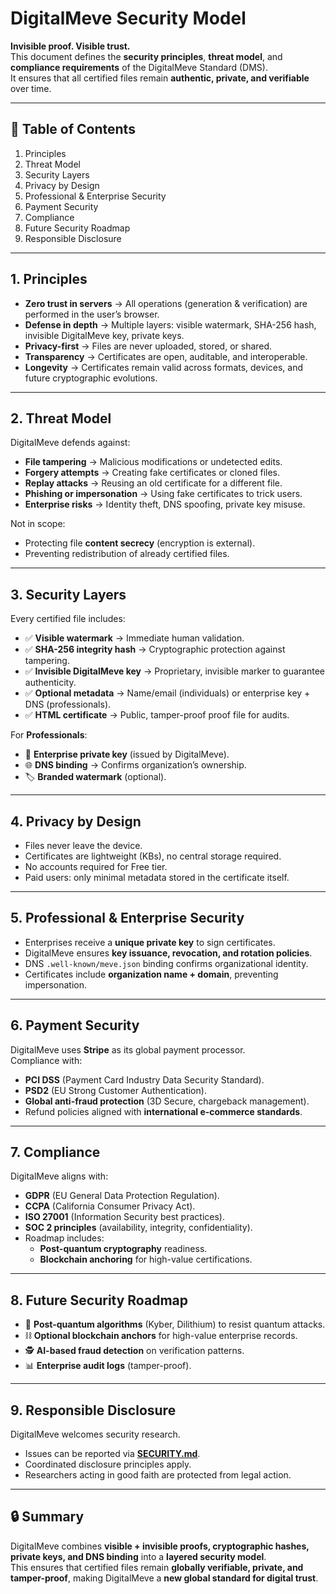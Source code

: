 # DigitalMeve Security Model

**Invisible proof. Visible trust.**  
This document defines the **security principles**, **threat model**, and **compliance requirements** of the DigitalMeve Standard (DMS).  
It ensures that all certified files remain **authentic, private, and verifiable** over time.

---

## 📖 Table of Contents
1. Principles  
2. Threat Model  
3. Security Layers  
4. Privacy by Design  
5. Professional & Enterprise Security  
6. Payment Security  
7. Compliance  
8. Future Security Roadmap  
9. Responsible Disclosure  

---

## 1. Principles
- **Zero trust in servers** → All operations (generation & verification) are performed in the user’s browser.  
- **Defense in depth** → Multiple layers: visible watermark, SHA-256 hash, invisible DigitalMeve key, private keys.  
- **Privacy-first** → Files are never uploaded, stored, or shared.  
- **Transparency** → Certificates are open, auditable, and interoperable.  
- **Longevity** → Certificates remain valid across formats, devices, and future cryptographic evolutions.  

---

## 2. Threat Model
DigitalMeve defends against:  
- **File tampering** → Malicious modifications or undetected edits.  
- **Forgery attempts** → Creating fake certificates or cloned files.  
- **Replay attacks** → Reusing an old certificate for a different file.  
- **Phishing or impersonation** → Using fake certificates to trick users.  
- **Enterprise risks** → Identity theft, DNS spoofing, private key misuse.  

Not in scope:  
- Protecting file **content secrecy** (encryption is external).  
- Preventing redistribution of already certified files.  

---

## 3. Security Layers
Every certified file includes:  
- ✅ **Visible watermark** → Immediate human validation.  
- ✅ **SHA-256 integrity hash** → Cryptographic protection against tampering.  
- ✅ **Invisible DigitalMeve key** → Proprietary, invisible marker to guarantee authenticity.  
- ✅ **Optional metadata** → Name/email (individuals) or enterprise key + DNS (professionals).  
- ✅ **HTML certificate** → Public, tamper-proof proof file for audits.  

For **Professionals**:  
- 🔑 **Enterprise private key** (issued by DigitalMeve).  
- 🌐 **DNS binding** → Confirms organization’s ownership.  
- 🏷 **Branded watermark** (optional).  

---

## 4. Privacy by Design
- Files never leave the device.  
- Certificates are lightweight (KBs), no central storage required.  
- No accounts required for Free tier.  
- Paid users: only minimal metadata stored in the certificate itself.  

---

## 5. Professional & Enterprise Security
- Enterprises receive a **unique private key** to sign certificates.  
- DigitalMeve ensures **key issuance, revocation, and rotation policies**.  
- DNS `.well-known/meve.json` binding confirms organizational identity.  
- Certificates include **organization name + domain**, preventing impersonation.  

---

## 6. Payment Security
DigitalMeve uses **Stripe** as its global payment processor.  
Compliance with:  
- **PCI DSS** (Payment Card Industry Data Security Standard).  
- **PSD2** (EU Strong Customer Authentication).  
- **Global anti-fraud protection** (3D Secure, chargeback management).  
- Refund policies aligned with **international e-commerce standards**.  

---

## 7. Compliance
DigitalMeve aligns with:  
- **GDPR** (EU General Data Protection Regulation).  
- **CCPA** (California Consumer Privacy Act).  
- **ISO 27001** (Information Security best practices).  
- **SOC 2 principles** (availability, integrity, confidentiality).  
- Roadmap includes:  
  - **Post-quantum cryptography** readiness.  
  - **Blockchain anchoring** for high-value certifications.  

---

## 8. Future Security Roadmap
- 🔐 **Post-quantum algorithms** (Kyber, Dilithium) to resist quantum attacks.  
- ⛓ **Optional blockchain anchors** for high-value enterprise records.  
- 🕵️ **AI-based fraud detection** on verification patterns.  
- 📊 **Enterprise audit logs** (tamper-proof).  

---

## 9. Responsible Disclosure
DigitalMeve welcomes security research.  
- Issues can be reported via **[SECURITY.md](SECURITY.md)**.  
- Coordinated disclosure principles apply.  
- Researchers acting in good faith are protected from legal action.  

---

## 🔒 Summary
DigitalMeve combines **visible + invisible proofs, cryptographic hashes, private keys, and DNS binding** into a **layered security model**.  
This ensures that certified files remain **globally verifiable, private, and tamper-proof**, making DigitalMeve a **new global standard for digital trust**.
